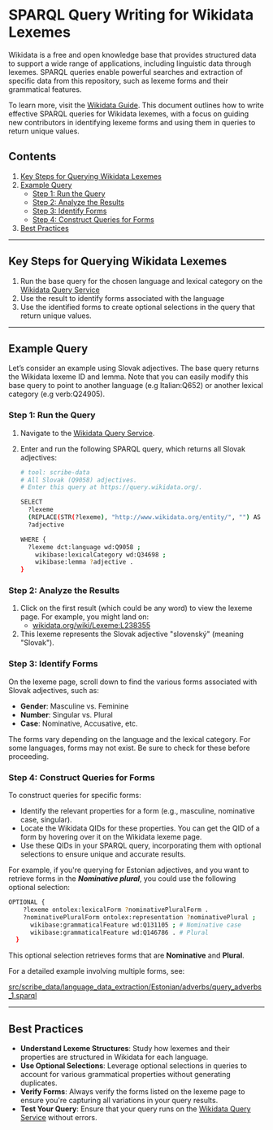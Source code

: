 # SPARQL Query Writing for Wikidata Lexemes
Wikidata is a free and open knowledge base that provides structured data to support a wide range of applications, including linguistic data through lexemes. SPARQL queries enable powerful searches and extraction of specific data from this repository, such as lexeme forms and their grammatical features.

To learn more, visit the [Wikidata Guide](https://github.com/scribe-org/Organization/blob/main/WIKIDATAGUIDE.md).
This document outlines how to write effective SPARQL queries for Wikidata lexemes, with a focus on guiding new contributors in identifying lexeme forms and using them in queries to return unique values.

## Contents
1. [Key Steps for Querying Wikidata Lexemes](#key-steps-for-querying-wikidata-lexemes)
2. [Example Query](#example-query)
   - [Step 1: Run the Query](#step-1-run-the-query)
   - [Step 2: Analyze the Results](#step-2-analyze-the-results)
   - [Step 3: Identify Forms](#step-3-identify-forms)
   - [Step 4: Construct Queries for Forms](#step-4-construct-queries-for-forms)
3. [Best Practices](#best-practices)

---

## Key Steps for Querying Wikidata Lexemes

1. Run the base query for the chosen language and lexical category on the [Wikidata Query Service](https://query.wikidata.org)
2. Use the result to identify forms associated with the language
3. Use the identified forms to create optional selections in the query that return unique values.

---

## Example Query

Let’s consider an example using Slovak adjectives. The base query returns the Wikidata lexeme ID and lemma. Note that you can easily modify this base query to point to another language (e.g Italian:Q652) or another lexical category (e.g verb:Q24905).

### Step 1: Run the Query

1. Navigate to the [Wikidata Query Service](https://query.wikidata.org).
2. Enter and run the following SPARQL query, which returns all Slovak adjectives:

    ```bash
    # tool: scribe-data
    # All Slovak (Q9058) adjectives.
    # Enter this query at https://query.wikidata.org/.

    SELECT
      ?lexeme
      (REPLACE(STR(?lexeme), "http://www.wikidata.org/entity/", "") AS ?lexemeID)
      ?adjective

    WHERE {
      ?lexeme dct:language wd:Q9058 ;
        wikibase:lexicalCategory wd:Q34698 ;
        wikibase:lemma ?adjective .
    }
    ```

### Step 2: Analyze the Results

1. Click on the first result (which could be any word) to view the lexeme page. For example, you might land on:
   - [wikidata.org/wiki/Lexeme:L238355](https://wikidata.org/wiki/Lexeme:L238355)
2. This lexeme represents the Slovak adjective "slovenský" (meaning "Slovak").

### Step 3: Identify Forms

On the lexeme page, scroll down to find the various forms associated with Slovak adjectives, such as:

- **Gender**: Masculine vs. Feminine
- **Number**: Singular vs. Plural
- **Case**: Nominative, Accusative, etc.

The forms vary depending on the language and the lexical category. For some languages, forms may not exist. Be sure to check for these before proceeding.

### Step 4: Construct Queries for Forms

To construct queries for specific forms:

- Identify the relevant properties for a form (e.g., masculine, nominative case, singular).
- Locate the Wikidata QIDs for these properties. You can get the QID of a form by hovering over it on the Wikidata lexeme page.
- Use these QIDs in your SPARQL query, incorporating them with optional selections to ensure unique and accurate results.

For example, if you're querying for Estonian adjectives, and you want to retrieve forms in the ***Nominative plural***, you could use the following optional selection:

```bash
OPTIONAL {
    ?lexeme ontolex:lexicalForm ?nominativePluralForm .
    ?nominativePluralForm ontolex:representation ?nominativePlural ;
      wikibase:grammaticalFeature wd:Q131105 ; # Nominative case
      wikibase:grammaticalFeature wd:Q146786 . # Plural
  }
  ```

This optional selection retrieves forms that are **Nominative** and **Plural**.

For a detailed example involving multiple forms, see:

[src/scribe_data/language_data_extraction/Estonian/adverbs/query_adverbs_1.sparql](https://github.com/scribe-org/Scribe-Data/blob/c64ea865531ff2de7fe493266d0be0f6be7e5518/src/scribe_data/language_data_extraction/Estonian/adverbs/query_adverbs_1.sparql)


---

## Best Practices

- **Understand Lexeme Structures**: Study how lexemes and their properties are structured in Wikidata for each language.
- **Use Optional Selections**: Leverage optional selections in queries to account for various grammatical properties without generating duplicates.
- **Verify Forms**: Always verify the forms listed on the lexeme page to ensure you're capturing all variations in your query results.
- **Test Your Query**: Ensure that your query runs on the [Wikidata Query Service](https://query.wikidata.org) without errors.
